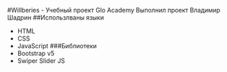 #Willberies - Учебный проект Glo Academy
Выполнил проект Владимир Шадрин
##Использлваны языки
- HTML
- CSS
- JavaScript
###Библиотеки
- Bootstrap v5
- Swiper Slider JS
